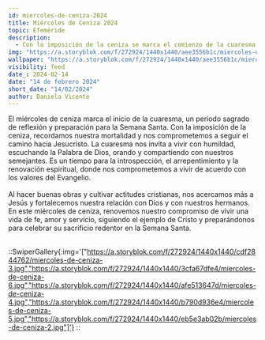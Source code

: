 ```yaml
---
id: miercoles-de-ceniza-2024
title: Miércoles de Ceniza 2024
topic: Efeméride
description:
  - Con la imposición de la ceniza se marca el comienzo de la cuaresma, la cual nos llama a seguir el camino hacia Jesucristo, escuchando la Palabra de Dios, orando, compartiendo con el prójimo y haciendo obras buenas. Nos invita a vivir una serie de actitudes cristianas que nos ayudan a parecernos más a Jesús.
img: "https://a.storyblok.com/f/272924/1440x1440/aee3556b1c/miercoles-de-ceniza-1.jpg"
wallpaper: "https://a.storyblok.com/f/272924/1440x1440/aee3556b1c/miercoles-de-ceniza-1.jpg"
visibility: feed
date_: 2024-02-14
date: "14 de febrero 2024"
short_date: "14/02/2024"
author: Daniela Vicente
---
```


El miércoles de ceniza marca el inicio de la cuaresma, un período sagrado de reflexión y preparación para la Semana Santa. Con la imposición de la ceniza, recordamos nuestra mortalidad y nos comprometemos a seguir el camino hacia Jesucristo. La cuaresma nos invita a vivir con humildad, escuchando la Palabra de Dios, orando y compartiendo con nuestros semejantes. Es un tiempo para la introspección, el arrepentimiento y la renovación espiritual, donde nos comprometemos a vivir de acuerdo con los valores del Evangelio. 
<br/><br/>
Al hacer buenas obras y cultivar actitudes cristianas, nos acercamos más a Jesús y fortalecemos nuestra relación con Dios y con nuestros hermanos. En este miércoles de ceniza, renovemos nuestro compromiso de vivir una vida de fe, amor y servicio, siguiendo el ejemplo de Cristo y preparándonos para celebrar su sacrificio redentor en la Semana Santa.
<br/><br/>

::SwiperGallery{:img='["https://a.storyblok.com/f/272924/1440x1440/cdf2844762/miercoles-de-ceniza-3.jpg","https://a.storyblok.com/f/272924/1440x1440/3cfa67dfe4/miercoles-de-ceniza-6.jpg","https://a.storyblok.com/f/272924/1440x1440/afe513647d/miercoles-de-ceniza-4.jpg","https://a.storyblok.com/f/272924/1440x1440/b790d936e4/miercoles-de-ceniza-5.jpg","https://a.storyblok.com/f/272924/1440x1440/eb5e3ab02b/miercoles-de-ceniza-2.jpg"]'}
::